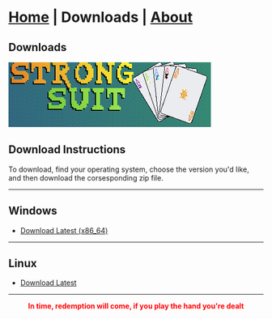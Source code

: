 # [Home](HomePage.md) | **Downloads** | [About](AboutPage.md) 

## Downloads

![Strong Suit Banner](Strong%20Suit%20Banner.png)

## Download Instructions

To download, find your operating system, choose the version you'd like, and then download the corsesponding zip file.

---

## Windows

- [Download Latest (x86_64)](downloads/Strong_Suit_Win_Latest.zip)

---

## Linux

- [Download Latest ](StrongSuitLinuxLatest.zip)

---

<p align="center" style="color:Red"><Strong>In time, redemption will come, if you play the hand you're dealt</Strong></p>
